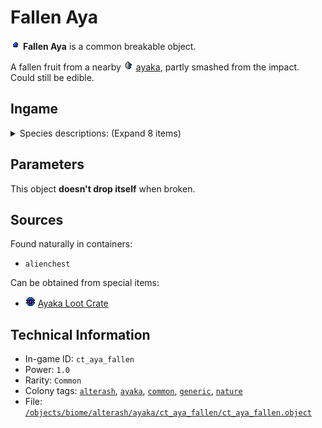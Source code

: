 # Fallen Aya

<img src="https://raw.githubusercontent.com/Ceterai/Enternia/main/objects/biome/alterash/ayaka/ct_aya_fallen/icon.png" alt="Fallen Aya icon" loading="lazy" height=16px width="auto" /> **Fallen Aya** is a common breakable object.

A fallen fruit from a nearby <img src="https://raw.githubusercontent.com/Ceterai/Enternia/main/objects/biome/alterash/ayaka/ct_ayaka_tree.png" alt="Ayaka icon" loading="lazy" height=16px width="auto" /> [ayaka](https://ceterai.github.io/MyEnternia/Wiki/Ayaka), partly smashed from the impact. Could still be edible.

## Ingame

<details><summary>Species descriptions: (Expand 8 items)</summary>

- Alta: Ayakas usually grow pretty tall, especially the fruitful ones, but usually ayas survive a fall that high.
- Apex: A fruit. Not sure if I can eat it.
- Avian: Some smashed fruit! Lets see if it's intact!
- Floran: A fallen brethren. Floran givesss condolencess.
- Glitch: Indifferent. A fallen fruit.
- Human: A fruity blob. Is this technically a self-made fruit mash?
- Hylotl: A fallen fruit. I could pick it up, but should I?
- Novakid: A fruit! Let's take it!!

</details>

## Parameters

This object **doesn't drop itself** when broken.

## Sources

Found naturally in containers:

- `alienchest`

Can be obtained from special items:

- <img src="https://raw.githubusercontent.com/Ceterai/Enternia/main/items/active/alta/loot/biome/ct_ayaka_loot.png" alt="Ayaka Loot Crate icon" loading="lazy" height=16px width="auto" /> [Ayaka Loot Crate](https://ceterai.github.io/MyEnternia/Wiki/AyakaLootCrate)

## Technical Information

- In-game ID: `ct_aya_fallen`
- Power: `1.0`
- Rarity: `Common`
- Colony tags: [`alterash`](https://ceterai.github.io/MyEnternia/Wiki/Tags/Alterash), [`ayaka`](https://ceterai.github.io/MyEnternia/Wiki/Tags/Ayaka), [`common`](https://ceterai.github.io/MyEnternia/Wiki/Tags/Common), [`generic`](https://ceterai.github.io/MyEnternia/Wiki/Tags/Generic), [`nature`](https://ceterai.github.io/MyEnternia/Wiki/Tags/Nature)
- File: [`/objects/biome/alterash/ayaka/ct_aya_fallen/ct_aya_fallen.object`](https://github.com/Ceterai/Enternia/blob/main/objects/biome/alterash/ayaka/ct_aya_fallen/ct_aya_fallen.object)
